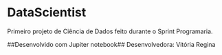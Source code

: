 # DataScientist
Primeiro projeto de Ciência de Dados feito durante o Sprint Programaria.

##Desenvolvido com Jupiter notebook##
Desenvolvedora: Vitória Regina
